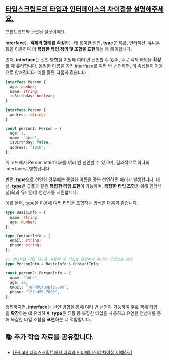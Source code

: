 ## [타입스크립트의 타입과 인터페이스의 차이점을 설명해주세요.](https://www.maeil-mail.kr/question/58)

프론트엔드와 관련된 질문이에요.

**interface**는 **객체의 형태를 확장**하는 데 용이한 반면, **type**은 튜플, 인터섹션, 유니온 등을 이용하여 더 **복잡한 타입 정의 및 조합을 표현**하는 데 용이합니다.

먼저, **interface**는 선언 병합을 지원해 여러 번 선언할 수 있어, 주로 객체 타입을 **확장**할 때 유리합니다. 동일한 이름을 가진 interface를 여러 번 선언하면, 이 속성들이 자동으로 합쳐집니다. 예를 들면 다음과 같습니다.

```ts
interface Person {
  age: number;
  name: string;
  isBirthday: boolean;
}

interface Person {
  address: string;
}

const person1: Person = {
  age: 1,
  name: "abcd",
  isBirthday: false,
  address: "1010",
};
```

위 코드에서 Person interface를 여러 번 선언할 수 있으며, 결과적으로 하나의 interface로 병합됩니다.

반면, **type**으로 선언한 경우에는 동일한 이름을 중복 선언하면 에러가 발생합니다. 대신, **type**은 튜플과 같은 **복잡한 타입 표현**이 가능하며, **복잡한 타입 조합**을 위해 인터섹션(&)과 유니온(|) 연산자를 지원합니다.

예를 들어, type을 이용해 여러 타입을 조합하는 방식은 다음과 같습니다.

```ts
type BasicInfo = {
  name: string;
  age: number;
};

type ContactInfo = {
  email: string;
  phone: string;
};

// 인터섹션 타입 (&)을 사용해 두 타입을 결합하여 하나의 타입으로 생성
type PersonInfo = BasicInfo & ContactInfo;

const person2: PersonInfo = {
  name: "John",
  age: 30,
  email: "john@example.com",
  phone: "123-456-7890",
};
```

정리하자면, **interface**는 선언 병합을 통해 여러 번 선언이 가능하여 주로 객체 타입을 **확장**하는 데 유리하며, **type**은 튜플 등 복잡한 타입을 사용하고 유연한 연산자를 통해 복잡한 타입 조합을 **표현**하는 데 적합합니다.

## 📚 추가 학습 자료를 공유합니다.

- [[F-Lab] 타입스크립트에서 타입과 인터페이스의 차이점 이해하기](https://f-lab.kr/insight/typescript-type-vs-interface-20240801?gad_source=1&gad_source=1&gclid=Cj0KCQiAs5i8BhDmARIsAGE4xHwNInBLKRs3N4UC8MmWPHxUB6qvBo9LhNWqlFQJ0zHBGlwgZL5j6tkaAm5oEALw_wcB)